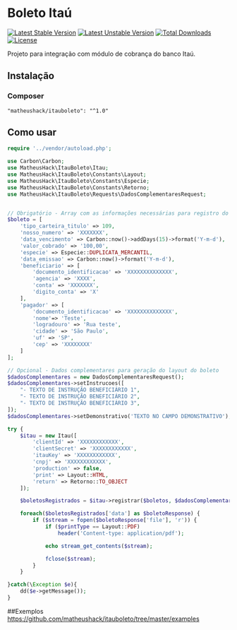 # Boleto Itaú
[![Latest Stable Version](https://poser.pugx.org/matheushack/itauboleto/v/stable)](https://packagist.org/packages/matheushack/itauboleto)
[![Latest Unstable Version](https://poser.pugx.org/matheushack/itauboleto/v/unstable)](https://packagist.org/packages/matheushack/itauboleto)
[![Total Downloads](https://poser.pugx.org/matheushack/itauboleto/downloads)](https://packagist.org/packages/matheushack/itauboleto)
[![License](https://poser.pugx.org/matheushack/itauboleto/license)](https://packagist.org/packages/matheushack/itauboleto)
 
Projeto para integração com módulo de cobrança do banco Itaú.

## Instalação
### Composer
```
"matheushack/itauboleto": "^1.0"
```

## Como usar
```php
require '../vendor/autoload.php';

use Carbon\Carbon;
use MatheusHack\ItauBoleto\Itau;
use MatheusHack\ItauBoleto\Constants\Layout;
use MatheusHack\ItauBoleto\Constants\Especie;
use MatheusHack\ItauBoleto\Constants\Retorno;
use MatheusHack\ItauBoleto\Requests\DadosComplementaresRequest;


// Obrigatório - Array com as informações necessárias para registro do boleto
$boleto = [
    'tipo_carteira_titulo' => 109,
    'nosso_numero' => 'XXXXXXX',
    'data_vencimento' => Carbon::now()->addDays(15)->format('Y-m-d'),
    'valor_cobrado' => '100,00',
    'especie' => Especie::DUPLICATA_MERCANTIL,
    'data_emissao' => Carbon::now()->format('Y-m-d'),
    'beneficiario' => [
        'documento_identificacao' => 'XXXXXXXXXXXXXX',
        'agencia' => 'XXXX',
        'conta' => 'XXXXXXX',
        'digito_conta' => 'X'
    ],
    'pagador' => [
        'documento_identificacao' => 'XXXXXXXXXXXXXX',
        'nome'=> 'Teste',
        'logradouro' => 'Rua teste',
        'cidade' => 'São Paulo',
        'uf' => 'SP',
        'cep' => 'XXXXXXXX'
    ]
];

// Opcional - Dados complementares para geração do layout do boleto
$dadosComplementares = new DadosComplementaresRequest();
$dadosComplementares->setInstrucoes([
    "- TEXTO DE INSTRUÇÃO BENEFICIÁRIO 1",
    "- TEXTO DE INSTRUÇÃO BENEFICIÁRIO 2",
    "- TEXTO DE INSTRUÇÃO BENEFICIÁRIO 3",
]);
$dadosComplementares->setDemonstrativo('TEXTO NO CAMPO DEMONSTRATIVO');

try {
    $itau = new Itau([
        'clientId' => 'XXXXXXXXXXXX',
        'clientSecret' => 'XXXXXXXXXXXX',
        'itauKey' => 'XXXXXXXXXXXX',
        'cnpj' => 'XXXXXXXXXXXX',
        'production' => false,
        'print' => Layout::HTML,
        'return' => Retorno::TO_OBJECT
    ]);

    $boletosRegistrados = $itau->registrar($boletos, $dadosComplementares);

    foreach($boletosRegistrados['data'] as $boletoResponse) {
        if ($stream = fopen($boletoResponse['file'], 'r')) {
            if ($printType == Layout::PDF)
                header('Content-type: application/pdf');

            echo stream_get_contents($stream);

            fclose($stream);
        }
    }

}catch(\Exception $e){
    dd($e->getMessage());
}

```
##Exemplos
https://github.com/matheushack/itauboleto/tree/master/examples